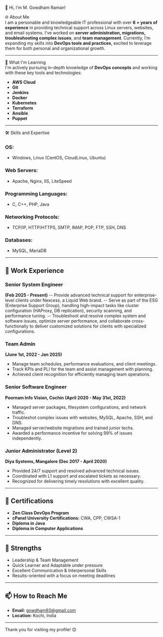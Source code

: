 👋 Hi, I'm M. Gowdham Raman!  

🌐 About Me  
I am a personable and knowledgeable IT professional with over **6 + years of experience** in providing technical support across Linux servers, websites, and email systems. I’ve worked on **server administration, migrations, troubleshooting complex issues**, and **team management**. Currently, I’m expanding my skills into **DevOps tools and practices**, excited to leverage them for both personal and organizational growth.  

---

🚀 What I'm Learning  
I'm actively pursuing in-depth knowledge of **DevOps concepts** and working with these key tools and technologies:  
- **AWS Cloud**  
- **Git**  
- **Jenkins**  
- **Docker**  
- **Kubernetes**
- **Terraform**
- **Ansible**
- **Puppet**  

---

 🛠️ Skills and Expertise  

### OS:  
- Windows, Linux (CentOS, CloudLinux, Ubuntu)  

### Web Servers:  
- Apache, Nginx, IIS, LiteSpeed  

### Programming Languages:  
- C, C++, PHP, Java  

### Networking Protocols:  
- TCP/IP, HTTP/HTTPS, SMTP, IMAP, POP, FTP, SSH, DNS  

### Databases:  
- MySQL, MariaDB  

---

## 💼 Work Experience 
### **Senior System Engineer**  
**(Feb 2025 - Present)**
-- Provide advanced technical support for enterprise-level clients under Nexcess, a Liquid Web brand.
-- Serve as part of the ESG (Enterprise Support Group), handling high-impact tasks like cluster configuration (HAProxy, DB replication), security scanning, and performance tuning.
-- Troubleshoot and resolve complex system and software issues, optimize server performance, and collaborate cross-functionally to deliver customized solutions for clients with specialized configurations.

### **Team Admin**  
**(June 1st, 2022 - Jan 2025)**  
- Manage team schedules, performance evaluations, and client meetings.  
- Track KPIs and PLI for the team and assist management with planning.  
- Achieved client recognition for efficiently managing team operations.  

### **Senior Software Engineer**  
**Poornam Info Vision, Cochin (April 2020 - May 31st, 2022)**  
- Managed server packages, filesystem configurations, and network traffic.  
- Troubleshot complex issues with websites, MySQL, Apache, SSH, and DNS.  
- Managed server/website migrations and trained junior techs.  
- Awarded a performance incentive for solving 99% of issues independently.  

### **Junior Administrator (Level 2)**  
**Diya Systems, Mangalore (Dec 2017 - April 2020)**  
- Provided 24/7 support and resolved advanced technical issues.  
- Coordinated with L1 support and escalated tickets as necessary.  
- Recognized for delivering timely resolutions with excellent quality.

---

## 📑 Certifications  
- **Zen Class DevOps Program**
- **cPanel University Certifications:** CWA, CPP, CWSA-1  
- **Diploma in Java**  
- **Diploma in Computer Applications**  

---

## 🎯 Strengths  
- Leadership & Team Management  
- Quick Learner and Adaptable under pressure  
- Excellent Communication & Interpersonal Skills  
- Results-oriented with a focus on meeting deadlines  

---

## 📫 How to Reach Me  
- **Email:** gowdham93@gmail.com  
- **Location:** Kochi, India  

---


Thank you for visiting my profile! 😊  
